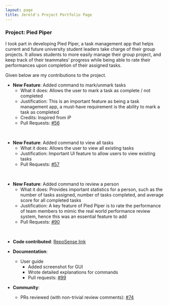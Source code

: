 ```yaml
---
layout: page
title: Jereld's Project Portfolio Page
---
```


### Project: Pied Piper

I took part in developing Pied Piper, a task management app that helps current and future university student
leaders take charge of their group projects. It allows students to more easily manage their group project,
and keep track of their teammates' progress while being able to rate their performances upon completion of
their assigned tasks.

Given below are my contributions to the project.

* **New Feature**: Added command to mark/unmark tasks
    * What it does: Allows the user to mark a task as complete / not completed
    * Justification: This is an important feature as being a task management app, a must-have requirement is the ability to mark a task as completed
    * Credits: Inspired from iP
    * Pull Requests: [\#56](https://github.com/AY2223S2-CS2103T-W15-3/tp/pull/56)

<br>

* **New Feature**: Added command to view all tasks
    * What it does: Allows the user to view all existing tasks
    * Justification: Important UI feature to allow users to view existing tasks
    * Pull Requests: [\#57](https://github.com/AY2223S2-CS2103T-W15-3/tp/pull/57)

<br>

* **New Feature**: Added command to review a person
    * What it does: Provides important statistics for a person, such as the number of tasks assigned, number of tasks completed, and average score for all completed tasks
    * Justification: A key feature of Pied Piper is to rate the performance of team members to mimic the real world performance review system, hence this was an essential feature to add
    * Pull Requests: [\#90](https://github.com/AY2223S2-CS2103T-W15-3/tp/pull/90)

<br>

* **Code contributed**: [RepoSense link](https://nus-cs2103-ay2223s2.github.io/tp-dashboard/?search=&sort=groupTitle&sortWithin=title&timeframe=commit&mergegroup=&groupSelect=groupByRepos&breakdown=true&checkedFileTypes=docs~functional-code~test-code~other&since=2023-02-17&tabOpen=true&tabType=authorship&zFR=false&tabAuthor=jereldlimjy&tabRepo=AY2223S2-CS2103T-W15-3%2Ftp%5Bmaster%5D&authorshipIsMergeGroup=false&authorshipFileTypes=docs~functional-code~test-code&authorshipIsBinaryFileTypeChecked=false&authorshipIsIgnoredFilesChecked=false)

* **Documentation**:
    * User guide
      * Added screenshot for GUI
      * Wrote detailed explanations for commands
      * Pull requests: [\#99](https://github.com/AY2223S2-CS2103T-W15-3/tp/pull/99)

* **Community**:
    * PRs reviewed (with non-trivial review comments): [\#74](https://github.com/AY2223S2-CS2103T-W15-3/tp/pull/74)
